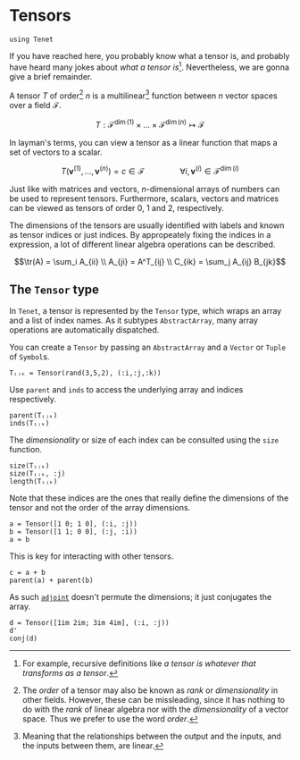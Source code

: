# Tensors

```@setup tensor
using Tenet
```

If you have reached here, you probably know what a tensor is, and probably have heard many jokes about _what a tensor is_[^1]. Nevertheless, we are gonna give a brief remainder.

[^1]: For example, recursive definitions like _a tensor is whatever that transforms as a tensor_.

A tensor $T$ of order[^2] $n$ is a multilinear[^3] function between $n$ vector spaces over a field $\mathcal{F}$.

[^2]: The _order_ of a tensor may also be known as _rank_ or _dimensionality_ in other fields. However, these can be missleading, since it has nothing to do with the _rank_ of linear algebra nor with the _dimensionality_ of a vector space. Thus we prefer to use the word _order_.
[^3]: Meaning that the relationships between the output and the inputs, and the inputs between them, are linear.

```math
T : \mathcal{F}^{\dim(1)} \times \dots \times \mathcal{F}^{\dim(n)} \mapsto \mathcal{F}
```

In layman's terms, you can view a tensor as a linear function that maps a set of vectors to a scalar.

```math
T(\mathbf{v}^{(1)}, \dots, \mathbf{v}^{(n)}) = c \in \mathcal{F} \qquad\qquad \forall i, \mathbf{v}^{(i)} \in \mathcal{F}^{\dim(i)}
```

Just like with matrices and vectors, $n$-dimensional arrays of numbers can be used to represent tensors. Furthermore, scalars, vectors and matrices can be viewed as tensors of order 0, 1 and 2, respectively.

The dimensions of the tensors are usually identified with labels and known as tensor indices or just indices. By appropeately fixing the indices in a expression, a lot of different linear algebra operations can be described.

```math
\tr(A) = \sum_i A_{ii} \\
A_{ji} = A^T_{ij} \\
C_{ik} = \sum_j A_{ij} B_{jk}
```

## The `Tensor` type

In `Tenet`, a tensor is represented by the `Tensor` type, which wraps an array and a list of index names. As it subtypes `AbstractArray`, many array operations are automatically dispatched.

You can create a `Tensor` by passing an `AbstractArray` and a `Vector` or `Tuple` of `Symbol`s.

```@repl tensor
Tᵢⱼₖ = Tensor(rand(3,5,2), (:i,:j,:k))
```

Use `parent` and `inds` to access the underlying array and indices respectively.

```@repl tensor
parent(Tᵢⱼₖ)
inds(Tᵢⱼₖ)
```

The _dimensionality_ or size of each index can be consulted using the `size` function.

```@repl tensor
size(Tᵢⱼₖ)
size(Tᵢⱼₖ, :j)
length(Tᵢⱼₖ)
```

Note that these indices are the ones that really define the dimensions of the tensor and not the order of the array dimensions.

```@repl tensor
a = Tensor([1 0; 1 0], (:i, :j))
b = Tensor([1 1; 0 0], (:j, :i))
a ≈ b
```

This is key for interacting with other tensors.

```@repl tensor
c = a + b
parent(a) + parent(b)
```

As such [`adjoint`](@ref) doesn't permute the dimensions; it just conjugates the array.

```@repl tensor
d = Tensor([1im 2im; 3im 4im], (:i, :j))
d'
conj(d)
```
